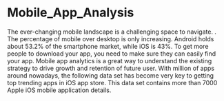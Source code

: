 # Mobile_App_Analysis
The ever-changing mobile landscape is a challenging space to navigate. . The percentage of mobile over desktop is only increasing. Android holds about 53.2% of the smartphone market, while iOS is 43%. To get more people to download your app, you need to make sure they can easily find your app. Mobile app analytics is a great way to understand the existing strategy to drive growth and retention of future user.  With million of apps around nowadays, the following data set has become very key to getting top trending apps in iOS app store. This data set contains more than 7000 Apple iOS mobile application details.
